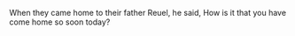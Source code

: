 When they came home to their father Reuel, he said, How is it that you have come home so soon today?
